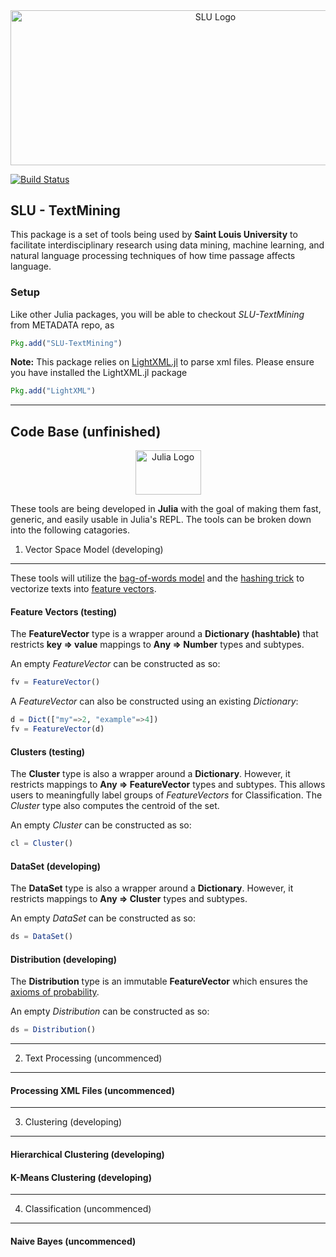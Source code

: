 <div align="center">

<a href="http://www.slu.edu/" target="_blank">
<img src="http://www.slu.edu/Images/marketing_communications/logos/Higher%20Purpose.%20Greater%20Good/HPGG_horizontal/HPGG_Horz_blue.jpg" alt="SLU Logo" width="640" height="247.5"></img>
</a>

</div>

[![Build Status](https://travis-ci.org/mtabor150/SLU-TextMining.svg)](https://travis-ci.org/mtabor150/SLU-TextMining)

## SLU - TextMining 



This package is a set of tools being used by **Saint Louis University** to facilitate interdisciplinary research using data mining, machine learning, and natural language processing techniques of how time passage affects language.

### Setup

Like other Julia packages, you will be able to checkout *SLU-TextMining* from METADATA repo, as

```julia
Pkg.add("SLU-TextMining")
```

**Note:** This package relies on [LightXML.jl](https://github.com/JuliaLang/LightXML.jl) to parse xml files. Please ensure you have installed the LightXML.jl package

```julia
Pkg.add("LightXML")
```

---
## Code Base (unfinished)



<div align="center">
<a href="http://julialang.org/" target="_blank">
<img src="http://julialang.org/images/logo_hires.png" alt="Julia Logo" width="105" height="71"></img>
</a>
</div>

These tools are being developed in **Julia** with the goal of making them fast, generic, and easily usable in Julia's REPL. The tools can be broken down into the following catagories.

1. Vector Space Model (developing)
------

These tools will utilize the [bag-of-words model](http://en.wikipedia.org/wiki/Bag-of-words_model) and the [hashing trick](http://en.wikipedia.org/wiki/Feature_hashing) to vectorize texts into [feature vectors](http://en.wikipedia.org/wiki/Feature_vector). 

#### Feature Vectors (testing)

The **FeatureVector** type is a wrapper around a **Dictionary (hashtable)** that restricts **key => value** mappings to **Any => Number** types and subtypes.

An empty *FeatureVector* can be constructed as so:
```julia
fv = FeatureVector()
```

A *FeatureVector* can also be constructed using an existing *Dictionary*: 
```julia
d = Dict(["my"=>2, "example"=>4])
fv = FeatureVector(d)
```

#### Clusters (testing)

The **Cluster** type is also a wrapper around a **Dictionary**. However, it restricts mappings to **Any => FeatureVector** types and subtypes. This allows users to meaningfully label groups of *FeatureVectors* for Classification. The *Cluster* type also computes the centroid of the set.

An empty *Cluster* can be constructed as so:
```julia
cl = Cluster()
```

#### DataSet (developing)

The **DataSet** type is also a wrapper around a **Dictionary**. However, it restricts mappings to **Any => Cluster** types and subtypes.

An empty *DataSet* can be constructed as so:
```julia
ds = DataSet()
```

#### Distribution (developing)

The **Distribution** type is an immutable **FeatureVector** which ensures the [axioms of probability](http://en.wikipedia.org/wiki/Probability_axioms).

An empty *Distribution* can be constructed as so:
```julia
ds = Distribution()
```

---
2. Text Processing (uncommenced)
------

#### Processing XML Files (uncommenced)
---
3. Clustering (developing)
------

#### Hierarchical Clustering (developing)

#### K-Means Clustering (developing)
---
4. Classification (uncommenced)
------

#### Naive Bayes (uncommenced)